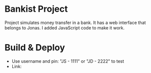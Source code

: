 # Bankist Project
Project simulates money transfer in a bank. It has a web interface that belongs to Jonas. I added JavaScript code to make it work.

# Build & Deploy
- Use username and pin: "JS - 1111" or "JD - 2222" to test
- Link: 